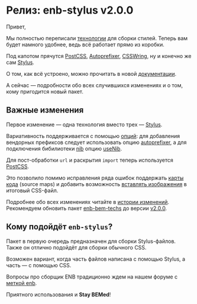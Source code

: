 # Релиз: enb-stylus v2.0.0

Привет,

Мы полностью переписали [технологии](https://ru.bem.info/blog/site-technologies/) для сборки стилей. Теперь вам будет намного 
удобнее, ведь всё работает прямо из коробки.

Под капотом прячутся [PostCSS](https://github.com/postcss/postcss), [Аutoprefixer](https://github.com/postcss/autoprefixer), 
[CSSWring](https://github.com/hail2u/node-csswring), ну и конечно же сам [Stylus](https://github.com/stylus/stylus).

О том, как всё устроено, можно прочитать в новой [документации](https://github.com/enb-make/enb-stylus/blob/master/README.md). 

А сейчас — подробности обо всех случившихся изменениях и о том, кому пригодится новый пакет.

## Важные изменения

Первое изменение — одна технология вместо трех — [Stylus](https://github.com/enb-make/enb-stylus/blob/master/api.ru.md). 

Вариативность поддерживается с помощью [опций](https://ru.bem.info/tools/bem/enb-stylus/api#Опции): для добавления вендорных 
префиксов следует использовать опцию [autoprefixer](https://ru.bem.info/tools/bem/enb-stylus/api#autoprefixer), а для подключения 
бибилиотеки [nib](https://github.com/tj/nib) опцию [useNib](https://ru.bem.info/tools/bem/enb-stylus/api#usenib).

Для пост-обработки `url` и раскрытия `import` теперь используется [PostCSS](https://github.com/postcss/postcss). 

Это позволило помимо исправления ряда ошибок поддержать [карты кода](https://ru.bem.info/tools/bem/enb-stylus/api#sourcemap)
 (source maps) и добавить возможность [вставлять изображения](https://ru.bem.info/tools/bem/enb-stylus/api#url) в итоговый 
 CSS-файл.

Подробнее обо всех изменениях читайте в [истории изменений](https://ru.bem.info/tools/bem/enb-stylus/changelog/). Рекомендуем 
обновить пакет [enb-bem-techs](https://ru.bem.info/tools/bem/enb-bem-techs/readme/) до версии [v2.0.0](https://ru.bem.info/tools/bem/enb-bem-techs/changelog/#200).

## Кому подойдёт `enb-stylus`?

Пакет в первую очередь предназначен для сборки Stylus-файлов. Также он отлично подойдёт для сборки обычного CSS.

Возможен вариант, когда часть файлов написана с помощью Stylus, а часть — с помощью CSS.

Вопросы про сборщик ENB традиционно ждем на нашем форуме с [меткой enb](https://ru.bem.info/forum/?labels=enb).

Приятного использования и **Stay BEMed**!
